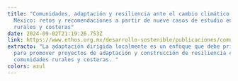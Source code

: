 ```yaml
---
title: "Comunidades, adaptación y resiliencia ante el cambio climático en
  México: retos y recomendaciones a partir de nueve casos de estudio en zonas
  rurales y costeras"
date: 2024-09-02T21:19:26.753Z
link: https://www.ethos.org.mx/desarrollo-sostenible/publicaciones/comunidades_adaptacion_y_resiliencia_ante_el_cambio_climatico_en_mexico_retos_y_recomendaciones_a_partir_de_nueve_casos_de_estudio_en_zonas_rurales_y_costeras
extracto: "La adaptación dirigida localmente es un enfoque que debe priorizarse
  para promover proyectos de adaptación y construcción de resiliencia en
  comunidades rurales y costeras. "
colors: azul
---
```


